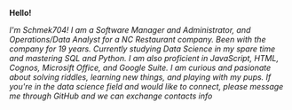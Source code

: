 **Hello!**

*I'm Schmek704!  I am a Software Manager and Administrator, and Operations/Data Analyst for a NC Restaurant company.  Been with the company for 19 years. Currently studying Data Science in my spare time and mastering SQL and Python. I am also proficient in JavaScript, HTML, Cognos, Microsift Office, and Google Suite.  I am curious and pasionate about solving riddles, learning new things, and playing with my pups. If you're in the data science field and would like to connect, please message me through GitHub and we can exchange contacts info*
